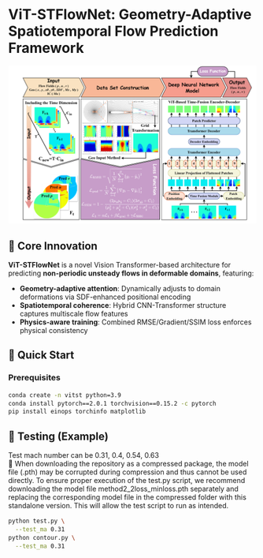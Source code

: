 # ViT-STFlowNet: Geometry-Adaptive Spatiotemporal Flow Prediction Framework

![Framework Overview](doc/ViT_STFlowNet.png)

## 📌 Core Innovation
**ViT-STFlowNet** is a novel Vision Transformer-based architecture for predicting **non-periodic unsteady flows in deformable domains**, featuring:
- **Geometry-adaptive attention**: Dynamically adjusts to domain deformations via SDF-enhanced positional encoding
- **Spatiotemporal coherence**: Hybrid CNN-Transformer structure captures multiscale flow features
- **Physics-aware training**: Combined RMSE/Gradient/SSIM loss enforces physical consistency

## 🚀 Quick Start
### Prerequisites
```bash
conda create -n vitst python=3.9
conda install pytorch==2.0.1 torchvision==0.15.2 -c pytorch
pip install einops torchinfo matplotlib
```

## 🚀 Testing (Example)
Test mach number can be 0.31, 0.4, 0.54, 0.63 \
	When downloading the repository as a compressed package, the model file (.pth) may be corrupted during compression and thus cannot be used directly. To ensure proper execution of the test.py script, we recommend downloading the model file method2_2loss_minloss.pth separately and replacing the corresponding model file in the compressed folder with this standalone version. This will allow the test script to run as intended.
```bash
python test.py \
  --test_ma 0.31
python contour.py \
  --test_ma 0.31
```
